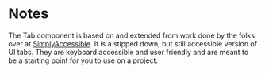 Notes
==========

The Tab component is based on and extended from work done by the folks over at [SimplyAccessible](http://simplyaccessible.com/). It is a stipped down, but still accessible version of UI tabs. They are keyboard accessible and user friendly and are meant to be a starting point for you to use on a project.
